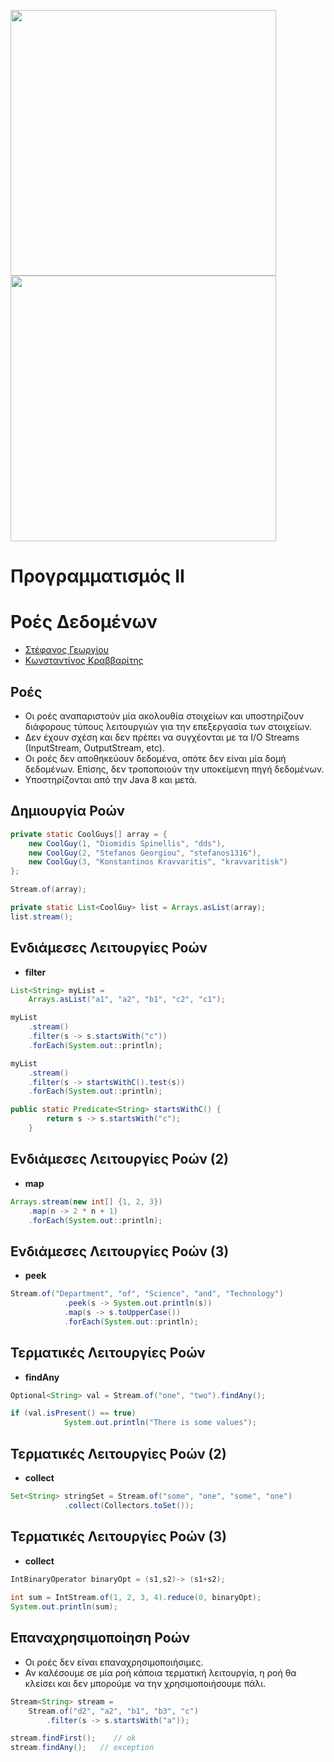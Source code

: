 <img src="media/AUEB_logo.jpg" width="425" /> <img src="media/BA_Lab.png" width="425" />
# Προγραμματισμός ΙΙ
# Ροές Δεδομένων

* [Στέφανος Γεωργίου](https://www.balab.aueb.gr/stefanos-georgiou.html)
* [Κωνσταντίνος Κραββαρίτης](https://www.balab.aueb.gr/konstantinos-kravvaritis.html)


## Ροές

* Οι ροές αναπαριστούν μία ακολουθία στοιχείων και υποστηρίζουν διάφορους τύπους λειτουργιών για την επεξεργασία των στοιχείων.
* Δεν έχουν σχέση και δεν πρέπει να συγχέονται με τα I/O Streams (InputStream, OutputStream, etc).
* Οι ροές δεν αποθηκεύουν δεδομένα, οπότε δεν είναι μία δομή δεδομένων. Επίσης, δεν τροποποιούν την υποκείμενη πηγή δεδομένων.
* Υποστηρίζονται από την Java 8 και μετά.


## Δημιουργία Ροών

```java
private static CoolGuys[] array = {
    new CoolGuy(1, "Diomidis Spinellis", "dds"), 
    new CoolGuy(2, "Stefanos Georgiou", "stefanos1316"), 
    new CoolGuy(3, "Konstantinos Kravvaritis", "kravvaritisk")
};

Stream.of(array);

private static List<CoolGuy> list = Arrays.asList(array);
list.stream();
```


## Ενδιάμεσες Λειτουργίες Ροών

* __filter__

```java
List<String> myList =
    Arrays.asList("a1", "a2", "b1", "c2", "c1");

myList
    .stream()
    .filter(s -> s.startsWith("c"))
    .forEach(System.out::println);

myList
    .stream()
    .filter(s -> startsWithC().test(s))
    .forEach(System.out::println);

public static Predicate<String> startsWithC() {
        return s -> s.startsWith("c");
    }
```


## Ενδιάμεσες Λειτουργίες Ροών (2)

* __map__

```java
Arrays.stream(new int[] {1, 2, 3})
    .map(n -> 2 * n + 1)
    .forEach(System.out::println);
```


## Ενδιάμεσες Λειτουργίες Ροών (3)

* __peek__

```java
Stream.of("Department", "of", "Science", "and", "Technology")
            .peek(s -> System.out.println(s))
            .map(s -> s.toUpperCase())
            .forEach(System.out::println);
```


## Τερματικές Λειτουργίες Ροών

* __findAny__

```java
Optional<String> val = Stream.of("one", "two").findAny();

if (val.isPresent() == true)
            System.out.println("There is some values");
```


## Τερματικές Λειτουργίες Ροών (2)

* __collect__

```java
Set<String> stringSet = Stream.of("some", "one", "some", "one")
            .collect(Collectors.toSet());
```


## Τερματικές Λειτουργίες Ροών (3)

* __collect__

```java
IntBinaryOperator binaryOpt = (s1,s2)-> (s1+s2); 
        
int sum = IntStream.of(1, 2, 3, 4).reduce(0, binaryOpt);
System.out.println(sum);
```


## Επαναχρησιμοποίηση Ροών

* Οι ροές δεν είναι επαναχρησιμοποιήσιμες.
* Αν καλέσουμε σε μία ροή κάποια τερματική λειτουργία, η ροή θα κλείσει και δεν μπορούμε να την χρησιμοποιήσουμε πάλι.

```java
Stream<String> stream =
    Stream.of("d2", "a2", "b1", "b3", "c")
        .filter(s -> s.startsWith("a"));

stream.findFirst();    // ok
stream.findAny();   // exception
```

